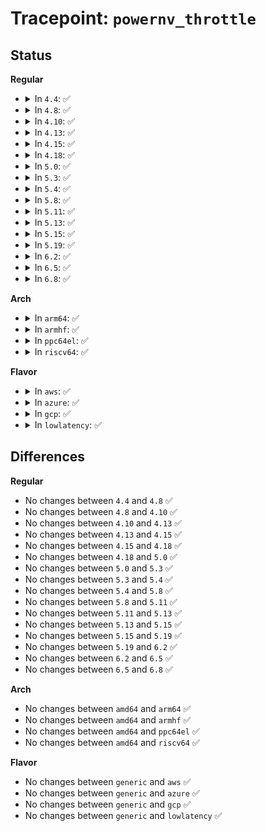 # Tracepoint: <code>powernv_throttle</code>

## Status
<b>Regular</b>
<ul>
<li>
<details>
<summary>In <code>4.4</code>: ✅</summary>

Event:

```c
struct trace_event_raw_powernv_throttle {
    struct trace_entry ent;
    int chip_id;
    u32 __data_loc_reason;
    int pmax;
    char __data[0];
};
```
Function:

```c
void trace_event_raw_event_powernv_throttle(void *__data, int chip_id, const char *reason, int pmax);
```
</details>
</li>
<li>
<details>
<summary>In <code>4.8</code>: ✅</summary>

Event:

```c
struct trace_event_raw_powernv_throttle {
    struct trace_entry ent;
    int chip_id;
    u32 __data_loc_reason;
    int pmax;
    char __data[0];
};
```
Function:

```c
void trace_event_raw_event_powernv_throttle(void *__data, int chip_id, const char *reason, int pmax);
```
</details>
</li>
<li>
<details>
<summary>In <code>4.10</code>: ✅</summary>

Event:

```c
struct trace_event_raw_powernv_throttle {
    struct trace_entry ent;
    int chip_id;
    u32 __data_loc_reason;
    int pmax;
    char __data[0];
};
```
Function:

```c
void trace_event_raw_event_powernv_throttle(void *__data, int chip_id, const char *reason, int pmax);
```
</details>
</li>
<li>
<details>
<summary>In <code>4.13</code>: ✅</summary>

Event:

```c
struct trace_event_raw_powernv_throttle {
    struct trace_entry ent;
    int chip_id;
    u32 __data_loc_reason;
    int pmax;
    char __data[0];
};
```
Function:

```c
void trace_event_raw_event_powernv_throttle(void *__data, int chip_id, const char *reason, int pmax);
```
</details>
</li>
<li>
<details>
<summary>In <code>4.15</code>: ✅</summary>

Event:

```c
struct trace_event_raw_powernv_throttle {
    struct trace_entry ent;
    int chip_id;
    u32 __data_loc_reason;
    int pmax;
    char __data[0];
};
```
Function:

```c
void trace_event_raw_event_powernv_throttle(void *__data, int chip_id, const char *reason, int pmax);
```
</details>
</li>
<li>
<details>
<summary>In <code>4.18</code>: ✅</summary>

Event:

```c
struct trace_event_raw_powernv_throttle {
    struct trace_entry ent;
    int chip_id;
    u32 __data_loc_reason;
    int pmax;
    char __data[0];
};
```
Function:

```c
void trace_event_raw_event_powernv_throttle(void *__data, int chip_id, const char *reason, int pmax);
```
</details>
</li>
<li>
<details>
<summary>In <code>5.0</code>: ✅</summary>

Event:

```c
struct trace_event_raw_powernv_throttle {
    struct trace_entry ent;
    int chip_id;
    u32 __data_loc_reason;
    int pmax;
    char __data[0];
};
```
Function:

```c
void trace_event_raw_event_powernv_throttle(void *__data, int chip_id, const char *reason, int pmax);
```
</details>
</li>
<li>
<details>
<summary>In <code>5.3</code>: ✅</summary>

Event:

```c
struct trace_event_raw_powernv_throttle {
    struct trace_entry ent;
    int chip_id;
    u32 __data_loc_reason;
    int pmax;
    char __data[0];
};
```
Function:

```c
void trace_event_raw_event_powernv_throttle(void *__data, int chip_id, const char *reason, int pmax);
```
</details>
</li>
<li>
<details>
<summary>In <code>5.4</code>: ✅</summary>

Event:

```c
struct trace_event_raw_powernv_throttle {
    struct trace_entry ent;
    int chip_id;
    u32 __data_loc_reason;
    int pmax;
    char __data[0];
};
```
Function:

```c
void trace_event_raw_event_powernv_throttle(void *__data, int chip_id, const char *reason, int pmax);
```
</details>
</li>
<li>
<details>
<summary>In <code>5.8</code>: ✅</summary>

Event:

```c
struct trace_event_raw_powernv_throttle {
    struct trace_entry ent;
    int chip_id;
    u32 __data_loc_reason;
    int pmax;
    char __data[0];
};
```
Function:

```c
void trace_event_raw_event_powernv_throttle(void *__data, int chip_id, const char *reason, int pmax);
```
</details>
</li>
<li>
<details>
<summary>In <code>5.11</code>: ✅</summary>

Event:

```c
struct trace_event_raw_powernv_throttle {
    struct trace_entry ent;
    int chip_id;
    u32 __data_loc_reason;
    int pmax;
    char __data[0];
};
```
Function:

```c
void trace_event_raw_event_powernv_throttle(void *__data, int chip_id, const char *reason, int pmax);
```
</details>
</li>
<li>
<details>
<summary>In <code>5.13</code>: ✅</summary>

Event:

```c
struct trace_event_raw_powernv_throttle {
    struct trace_entry ent;
    int chip_id;
    u32 __data_loc_reason;
    int pmax;
    char __data[0];
};
```
Function:

```c
void trace_event_raw_event_powernv_throttle(void *__data, int chip_id, const char *reason, int pmax);
```
</details>
</li>
<li>
<details>
<summary>In <code>5.15</code>: ✅</summary>

Event:

```c
struct trace_event_raw_powernv_throttle {
    struct trace_entry ent;
    int chip_id;
    u32 __data_loc_reason;
    int pmax;
    char __data[0];
};
```
Function:

```c
void trace_event_raw_event_powernv_throttle(void *__data, int chip_id, const char *reason, int pmax);
```
</details>
</li>
<li>
<details>
<summary>In <code>5.19</code>: ✅</summary>

Event:

```c
struct trace_event_raw_powernv_throttle {
    struct trace_entry ent;
    int chip_id;
    u32 __data_loc_reason;
    int pmax;
    char __data[0];
};
```
Function:

```c
void trace_event_raw_event_powernv_throttle(void *__data, int chip_id, const char *reason, int pmax);
```
</details>
</li>
<li>
<details>
<summary>In <code>6.2</code>: ✅</summary>

Event:

```c
struct trace_event_raw_powernv_throttle {
    struct trace_entry ent;
    int chip_id;
    u32 __data_loc_reason;
    int pmax;
    char __data[0];
};
```
Function:

```c
void trace_event_raw_event_powernv_throttle(void *__data, int chip_id, const char *reason, int pmax);
```
</details>
</li>
<li>
<details>
<summary>In <code>6.5</code>: ✅</summary>

Event:

```c
struct trace_event_raw_powernv_throttle {
    struct trace_entry ent;
    int chip_id;
    u32 __data_loc_reason;
    int pmax;
    char __data[0];
};
```
Function:

```c
void trace_event_raw_event_powernv_throttle(void *__data, int chip_id, const char *reason, int pmax);
```
</details>
</li>
<li>
<details>
<summary>In <code>6.8</code>: ✅</summary>

Event:

```c
struct trace_event_raw_powernv_throttle {
    struct trace_entry ent;
    int chip_id;
    u32 __data_loc_reason;
    int pmax;
    char __data[0];
};
```
Function:

```c
void trace_event_raw_event_powernv_throttle(void *__data, int chip_id, const char *reason, int pmax);
```
</details>
</li>
</ul>
<b>Arch</b>
<ul>
<li>
<details>
<summary>In <code>arm64</code>: ✅</summary>

Event:

```c
struct trace_event_raw_powernv_throttle {
    struct trace_entry ent;
    int chip_id;
    u32 __data_loc_reason;
    int pmax;
    char __data[0];
};
```
Function:

```c
void trace_event_raw_event_powernv_throttle(void *__data, int chip_id, const char *reason, int pmax);
```
</details>
</li>
<li>
<details>
<summary>In <code>armhf</code>: ✅</summary>

Event:

```c
struct trace_event_raw_powernv_throttle {
    struct trace_entry ent;
    int chip_id;
    u32 __data_loc_reason;
    int pmax;
    char __data[0];
};
```
Function:

```c
void trace_event_raw_event_powernv_throttle(void *__data, int chip_id, const char *reason, int pmax);
```
</details>
</li>
<li>
<details>
<summary>In <code>ppc64el</code>: ✅</summary>

Event:

```c
struct trace_event_raw_powernv_throttle {
    struct trace_entry ent;
    int chip_id;
    u32 __data_loc_reason;
    int pmax;
    char __data[0];
};
```
Function:

```c
void trace_event_raw_event_powernv_throttle(void *__data, int chip_id, const char *reason, int pmax);
```
</details>
</li>
<li>
<details>
<summary>In <code>riscv64</code>: ✅</summary>

Event:

```c
struct trace_event_raw_powernv_throttle {
    struct trace_entry ent;
    int chip_id;
    u32 __data_loc_reason;
    int pmax;
    char __data[0];
};
```
Function:

```c
void trace_event_raw_event_powernv_throttle(void *__data, int chip_id, const char *reason, int pmax);
```
</details>
</li>
</ul>
<b>Flavor</b>
<ul>
<li>
<details>
<summary>In <code>aws</code>: ✅</summary>

Event:

```c
struct trace_event_raw_powernv_throttle {
    struct trace_entry ent;
    int chip_id;
    u32 __data_loc_reason;
    int pmax;
    char __data[0];
};
```
Function:

```c
void trace_event_raw_event_powernv_throttle(void *__data, int chip_id, const char *reason, int pmax);
```
</details>
</li>
<li>
<details>
<summary>In <code>azure</code>: ✅</summary>

Event:

```c
struct trace_event_raw_powernv_throttle {
    struct trace_entry ent;
    int chip_id;
    u32 __data_loc_reason;
    int pmax;
    char __data[0];
};
```
Function:

```c
void trace_event_raw_event_powernv_throttle(void *__data, int chip_id, const char *reason, int pmax);
```
</details>
</li>
<li>
<details>
<summary>In <code>gcp</code>: ✅</summary>

Event:

```c
struct trace_event_raw_powernv_throttle {
    struct trace_entry ent;
    int chip_id;
    u32 __data_loc_reason;
    int pmax;
    char __data[0];
};
```
Function:

```c
void trace_event_raw_event_powernv_throttle(void *__data, int chip_id, const char *reason, int pmax);
```
</details>
</li>
<li>
<details>
<summary>In <code>lowlatency</code>: ✅</summary>

Event:

```c
struct trace_event_raw_powernv_throttle {
    struct trace_entry ent;
    int chip_id;
    u32 __data_loc_reason;
    int pmax;
    char __data[0];
};
```
Function:

```c
void trace_event_raw_event_powernv_throttle(void *__data, int chip_id, const char *reason, int pmax);
```
</details>
</li>
</ul>

## Differences
<b>Regular</b>
<ul>
<li>
No changes between <code>4.4</code> and <code>4.8</code> ✅
</li>
<li>
No changes between <code>4.8</code> and <code>4.10</code> ✅
</li>
<li>
No changes between <code>4.10</code> and <code>4.13</code> ✅
</li>
<li>
No changes between <code>4.13</code> and <code>4.15</code> ✅
</li>
<li>
No changes between <code>4.15</code> and <code>4.18</code> ✅
</li>
<li>
No changes between <code>4.18</code> and <code>5.0</code> ✅
</li>
<li>
No changes between <code>5.0</code> and <code>5.3</code> ✅
</li>
<li>
No changes between <code>5.3</code> and <code>5.4</code> ✅
</li>
<li>
No changes between <code>5.4</code> and <code>5.8</code> ✅
</li>
<li>
No changes between <code>5.8</code> and <code>5.11</code> ✅
</li>
<li>
No changes between <code>5.11</code> and <code>5.13</code> ✅
</li>
<li>
No changes between <code>5.13</code> and <code>5.15</code> ✅
</li>
<li>
No changes between <code>5.15</code> and <code>5.19</code> ✅
</li>
<li>
No changes between <code>5.19</code> and <code>6.2</code> ✅
</li>
<li>
No changes between <code>6.2</code> and <code>6.5</code> ✅
</li>
<li>
No changes between <code>6.5</code> and <code>6.8</code> ✅
</li>
</ul>
<b>Arch</b>
<ul>
<li>
No changes between <code>amd64</code> and <code>arm64</code> ✅
</li>
<li>
No changes between <code>amd64</code> and <code>armhf</code> ✅
</li>
<li>
No changes between <code>amd64</code> and <code>ppc64el</code> ✅
</li>
<li>
No changes between <code>amd64</code> and <code>riscv64</code> ✅
</li>
</ul>
<b>Flavor</b>
<ul>
<li>
No changes between <code>generic</code> and <code>aws</code> ✅
</li>
<li>
No changes between <code>generic</code> and <code>azure</code> ✅
</li>
<li>
No changes between <code>generic</code> and <code>gcp</code> ✅
</li>
<li>
No changes between <code>generic</code> and <code>lowlatency</code> ✅
</li>
</ul>
